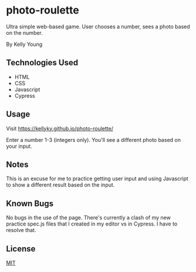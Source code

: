 # photo-roulette
Ultra simple web-based game. User chooses a number, sees a photo based on the number. 

By Kelly Young

## Technologies Used
* HTML
* CSS
* Javascript
* Cypress

## Usage
Visit https://kellyky.github.io/photo-roulette/

Enter a number 1-3 (integers only). You'll see a different photo based on your input. 

## Notes
This is an excuse for me to practice getting user input and using Javascript to show a different result based on the input. 

## Known Bugs
No bugs in the use of the page. There's currently a clash of my new practice spec.js files that I created in my editor vs in Cypress. I have to resolve that. 

## License
[MIT](https://choosealicense.com/licenses/mit/#suggest-this-license)
